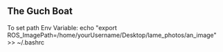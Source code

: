 ## The Guch Boat
To set path Env Variable:
echo "export ROS_ImagePath=/home/yourUsername/Desktop/lame_photos/an_image" >> ~/.bashrc
